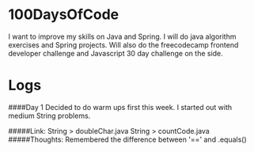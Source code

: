 # 100DaysOfCode
I want to improve my skills on Java and Spring. I will do java algorithm exercises and Spring projects. Will also do the freecodecamp frontend developer challenge and Javascript 30 day challenge on the side.


# Logs
####Day 1
Decided to do warm ups first this week. I started out with medium String problems.

#####Link: 
String > doubleChar.java 
String > countCode.java
#####Thoughts: 
Remembered the difference between '==' and .equals()